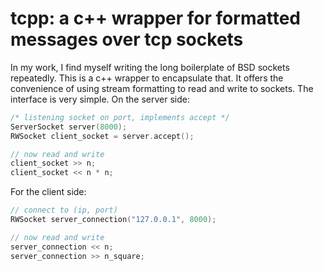 # tcpp: a c++ wrapper for formatted messages over tcp sockets

In my work, I find myself writing the long boilerplate of BSD sockets repeatedly. This is a c++ wrapper to encapsulate that.
It offers the convenience of using stream formatting to read and write to sockets. The interface is very simple. On the server side:

```C++
/* listening socket on port, implements accept */
ServerSocket server(8000);
RWSocket client_socket = server.accept();

// now read and write
client_socket >> n;
client_socket << n * n;
```

For the client side:

```C++
// connect to (ip, port)
RWSocket server_connection("127.0.0.1", 8000);

// now read and write
server_connection << n;
server_connection >> n_square;
```
